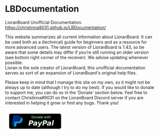 # LBDocumentation
LioranBoard Unofficial Documentation. https://christinna9031.github.io/LBDocumentation/    

This website summarizes all current information about LioranBoard. It can be used both as a (technical) guide for beginners and as a resource for more advanced users. The latest version of LioranBoard is 1.43, so be aware that some details may differ if you’re still running an older version (see bottom right corner of the receiver). We advise updating whenever possible.         
Lioran is the sole creator of LioranBoard, this unofficial documentation serves as sort of an expansion of LioranBoard's original help files.       



Please keep in mind that I manage this site on my own, so it might not be always up to date (although I try to do my best). If you would like to donate to support me, you can do so in the 'Donate' section below. Feel free to contact Christinna#9031 on the LioranBoard Discord server if you are interested in helping it grow or find any bugs. Thank you!            


[![](https://github.com/christinna9031/LioranBoard-Files/blob/main/img/paypal.png?raw=true)](https://www.paypal.com/cgi-bin/webscr?cmd=_s-xclick&hosted_button_id=3YWXYQE3HKWHQ)
